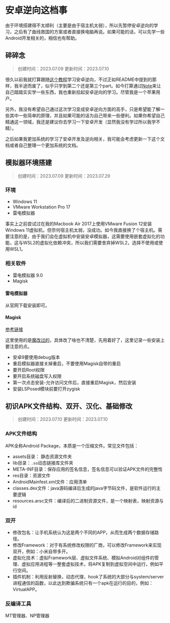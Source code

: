 # 安卓逆向这档事

由于环境搭建得不太顺利（主要是由于宿主机太弱），所以先暂停安卓逆向的学习，之后有了曲线救国的方案或者直接换电脑再说。如果可能的话，可以先学一些Android开发相关的，相信也有帮助。

## 碎碎念

> 创建时间：2023.07.09  更新时间：2023.07.10

很久以前我就打算跟随[这个教程](https://www.bilibili.com/video/BV1wT411N7sV)学习安卓逆向，不过正如README中提到的那样，我半途而废了，似乎只学到第二个还是第三个part。如今打算通过[Note](https://github.com/MirageTurtle/Notes)来让自己踏踏实实学一些东西，我也重新拾起安卓逆向的学习。尽管我是一个苹果用户。

另外，我没有希望自己通过这次学习变成安卓逆向方面的高手，只是希望能了解一些其中一些简单的原理，并且如果可能的话为自己带来一些便利。如果你希望自己精通这一领域，我还是建议你去学习一下安卓开发（显然我没有学过所以我学不精）。

之后如果我更加系统的学习了安卓开发及逆向相关，我可能会考虑更新一下这个文档或者自己整理一个更加系统的文档。

## 模拟器环境搭建

> 创建时间：2023.07.09  更新时间：2023.07.29

### 环境

- Windows 11
- VMware Workstation Pro 17
- 雷电模拟器

事实上之前尝试过在我的Macbook Air 2017上使用VMware Fusion 12安装Windows 11虚拟机，但奈何宿主机太弱，没成功。如今我直接换了个宿主机。需要注意的是，由于我们会在虚拟机中安装安卓模拟器，这需要使用嵌套虚拟化的功能，这与WSL2的虚拟化依赖冲突，所以我们需要舍弃掉WSL2，选择不使用或使用WSL1。

### 相关软件

- 雷电模拟器 9.0
- Magisk

#### 雷电模拟器

从官网下载安装即可。

#### Magisk

[参考链接](https://www.52pojie.cn/thread-1583586-1-1.html)

这里使用的是[魔改过的](https://huskydg.github.io/magisk-files/intro.html)，具体改了啥也不清楚，先用着好了，这里记录一些安装上要注意的点。

- 安卓9要使用debug版本
- 重启模拟器直接关掉重启，不要使用Magisk自带的重启
- 要开启Root权限
- 要开启系统磁盘写入权限
- 第一次点击安装-允许访问文件后，直接重启Magisk，然后安装
- 安装LSPosed模块前要打开zygisk

## 初识APK文件结构、双开、汉化、基础修改

> 创建时间：2023.07.10  更新时间：2023.07.10

### APK文件结构

APK全称Android Package，本质是一个压缩文件。常见文件包括：

- assets目录： 静态资源文件夹
- lib目录：`.so`动态链接库文件夹
- META-INF目录：保存应用的签名信息，签名信息可以验证APK文件的完整性
- res目录：资源文件
- AndroidMainfest.xml文件：应用清单
- classes.dex文件：java源码编译后生成的java字节码文件，是软件运行的主要逻辑
- resources.arsc文件：编译后的二进制资源文件，是一个映射表，映射资源与id

### 双开

- 修改包名：让手机系统认为这是两个不同的APP，从而生成两个数据存储路径。
- 修改Framework：对于有系统修改权限的厂商，可以修改Framework来实现双开，例如：小米自带多开。
- 虚拟化技术：虚拟Framework层、虚拟文件系统、模拟Android对组件的管理、虚拟应用进程等一整套虚拟技术，将APK复制到虚拟空间中运行，例如平行空间。
- 插件机制：利用反射替换，动态代理，hook了系统的大部分与system/server进程通信的函数，以此达到欺骗系统只有一个apk在运行的目的，例如：VirtualAPP。

### 反编译工具

MT管理器、NP管理器